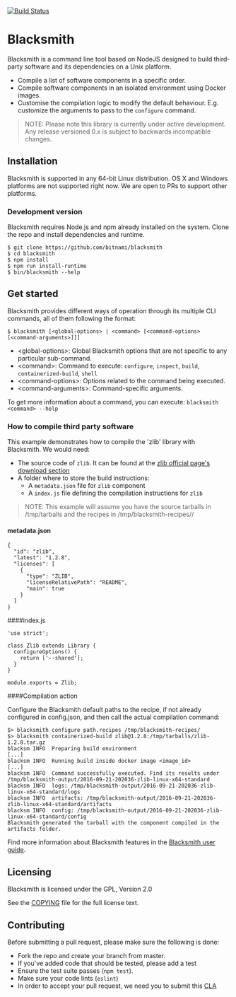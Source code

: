 [![Build Status](https://api.travis-ci.org/bitnami/blacksmith.svg?branch=master)](http://travis-ci.org/bitnami/blacksmith)

# Blacksmith

Blacksmith is a command line tool based on NodeJS designed to build third-party software and its dependencies on a Unix platform.

  * Compile a list of software components in a specific order.
  * Compile software components in an isolated environment using Docker images.
  * Customise the compilation logic to modify the default behaviour. E.g. customize the arguments to pass to the `configure` command.

>NOTE: Please note this library is currently under active development. Any release versioned 0.x is subject to backwards incompatible changes.


## Installation

Blacksmith is supported in any 64-bit Linux distribution. OS X and Windows platforms are not supported right now. We are open to PRs to support other platforms.

### Development version
Blacksmith requires Node.js and npm already installed on the system. Clone the repo and install dependencies and runtime.

```
$ git clone https://github.com/bitnami/blacksmith
$ cd blacksmith
$ npm install
$ npm run install-runtime
$ bin/blacksmith --help
```

## Get started
Blacksmith provides different ways of operation through its multiple CLI commands, all of them following the format:

```
$ blacksmith [<global-options> | <command> [<command-options> [<command-arguments>]]]
```

  * \<global-options>: Global Blacksmith options that are not specific to any particular sub-command.
  * \<command>: Command to execute: `configure`, `inspect`, `build`, `containerized-build`, `shell`
  * \<command-options>: Options related to the command being executed.
  * \<command-arguments>: Command-specific arguments.

To get more information about a command, you can execute:
`blacksmith <command> --help`

### How to compile third party software
This example demonstrates how to compile the 'zlib' library with Blacksmith. We would need:

  * The source code of `zlib`. It can be found at the [zlib official page's download section](http://www.zlib.net/)
  * A folder where to store the build instructions:
    * A `metadata.json` file for `zlib` component
    * A `index.js` file defining the compilation instructions for `zlib`

>NOTE: This example will assume you have the source tarballs in /tmp/tarballs and the recipes in /tmp/blacksmith-recipes/<component>/


#### metadata.json
```
{
  "id": "zlib",
  "latest": "1.2.8",
  "licenses": [
    {
      "type": "ZLIB",
      "licenseRelativePath": "README",
      "main": true
    }
  ]
}
```

####index.js
```
'use strict';

class Zlib extends Library {
  configureOptions() {
    return ['--shared'];
  }
}

module.exports = Zlib;
```

####Compilation action

Configure the Blacksmith default paths to the recipe, if not already configured in config.json, and then call the actual compilation command:

```
$> blacksmith configure path.recipes /tmp/blacksmith-recipes/
$> blacksmith containerized-build zlib@1.2.8:/tmp/tarballs/zlib-1.2.8.tar.gz
blacksm INFO  Preparing build environment
[...]
blacksm INFO  Running build inside docker image <image_id>
[...]
blacksm INFO  Command successfully executed. Find its results under /tmp/blacksmith-output/2016-09-21-202036-zlib-linux-x64-standard
blacksm INFO  logs: /tmp/blacksmith-output/2016-09-21-202036-zlib-linux-x64-standard/logs
blacksm INFO  artifacts: /tmp/blacksmith-output/2016-09-21-202036-zlib-linux-x64-standard/artifacts
blacksm INFO  config: /tmp/blacksmith-output/2016-09-21-202036-zlib-linux-x64-standard/config
Blacksmith generated the tarball with the component compiled in the artifacts folder.
```

Find more information about Blacksmith features in the [Blacksmith user guide](./docs/Blacksmith.md).

## Licensing
Blacksmith is licensed under the GPL, Version 2.0

See the [COPYING](./COPYING) file for the full license text.

## Contributing
Before submitting a pull request, please make sure the following is done:

  * Fork the repo and create your branch from master.
  * If you've added code that should be tested, please add a test
  * Ensure the test suite passes (`npm test`).
  * Make sure your code lints (`eslint`)
  * In order to accept your pull request, we need you to submit this [CLA](./CLA.txt)
